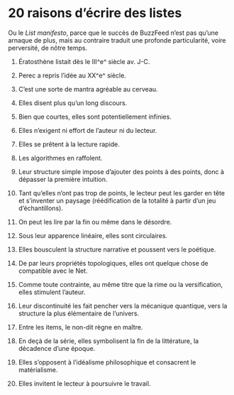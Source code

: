# 20 raisons d’écrire des listes

Ou le *List manifesto*, parce que le succès de BuzzFeed n’est pas qu’une arnaque de plus, mais au contraire traduit une profonde particularité, voire perversité, de nôtre temps.<span id="more-37134"></span>

1. Ératosthène listait dès le III^e^ siècle av. J-C.

2. Perec a repris l’idée au XX^e^ siècle.

3. C’est une sorte de mantra agréable au cerveau.

4. Elles disent plus qu’un long discours.

5. Bien que courtes, elles sont potentiellement infinies.

6. Elles n’exigent ni effort de l’auteur ni du lecteur.

7. Elles se prêtent à la lecture rapide.

8. Les algorithmes en raffolent.

9. Leur structure simple impose d’ajouter des points à des points, donc à dépasser la première intuition.

10. Tant qu’elles n’ont pas trop de points, le lecteur peut les garder en tête et s’inventer un paysage (réédification de la totalité à partir d’un jeu d’échantillons).

11. On peut les lire par la fin ou même dans le désordre.

12. Sous leur apparence linéaire, elles sont circulaires.

13. Elles bousculent la structure narrative et poussent vers le poétique.

14. De par leurs propriétés topologiques, elles ont quelque chose de compatible avec le Net.

15. Comme toute contrainte, au même titre que la rime ou la versification, elles stimulent l’auteur.

16. Leur discontinuité les fait pencher vers la mécanique quantique, vers la structure la plus élémentaire de l’univers.

17. Entre les items, le non-dit règne en maître.

18. En deçà de la série, elles symbolisent la fin de la littérature, la décadence d’une époque.

19. Elles s’opposent à l’idéalisme philosophique et consacrent le matérialisme.

20. Elles invitent le lecteur à poursuivre le travail.